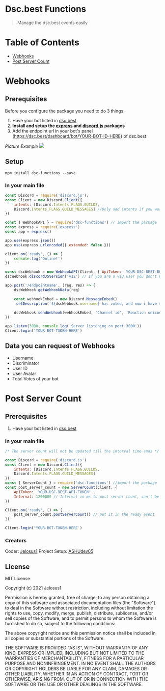 # Dsc.best Functions
> Manage the dsc.best events easily

# Table of Contents
- [Webhooks](https://www.npmjs.com/package/dsc-functions#webhooks)
- [Post Server Count](https://www.npmjs.com/package/dsc-functions#post-server-count)

# Webhooks

## Prerequisites 
Before you configure the package you need to do 3 things:
1. Have your bot listed in [dsc.best](https://dsc.best/)  
2. **Install and setup the [express](https://www.npmjs.com/package/express) and [discord.js](https://www.npmjs.com/package/discord.js) packages**
3. Add the endpoint url in your bot's panel (https://dsc.best/dashboard/bot/YOUR-BOT-ID-HERE) of dsc.best

_Picture Example_
![](https://i.imgur.com/qMNf9lI.png) 
## Setup 
```yarn
npm install dsc-functions --save
```
### In your main file
```js
const Discord = require('discord.js');
const Client = new Discord.Client({
	intents: [Discord.Intents.FLAGS.GUILDS, 
	Discord.Intents.FLAGS.GUILD_MESSAGES] //Only add intents if you work in v13
})

const { WebhookAPI } = require('dsc-functions') // import the package
const express = require('express')
const app = express()

app.use(express.json())
app.use(express.urlencoded({ extended: false }))

client.on('ready', () => {
	console.log('Online!')
})

const dscWebhook = new WebhookAPI(Client, { ApiToken: 'YOUR-DSC-BEST-BOT-API-TOKEN' }) // add the discord client and the dsc.best api token of your bot
dscWebhook.discordJSVersion('v12') // If you are a v13 user you don't have to write this line

app.post('/endpointname', (req, res) => {
	dscWebhook.getWebhookData(req)
	
	const webhookEmbed = new Discord.MessageEmbed()
	.setDescription(`${dscWebhook.username} has voted, and now i have ${dscWebhook.votes} votes`)
	
	dscWebhook.sendWebhook(webhookEmbed, 'Channel id', 'Reaction unicode') // Reaction is not required
})

app.listen(3000, console.log('Server listening on port 3000'))
Client.login('YOUR-BOT-TOKEN-HERE')
```

## Data you can request of Webhooks
- Username
- Discriminator
- User ID
- User Avatar
- Total Votes of your bot

# Post Server Count

## Prerequisites
  1. Have your bot listed in [dsc.best](https://dsc.best/)

### In your main file
```js
/* The server count will not be updated till the interval time ends */

const Discord = require('discord.js')
const Client = new Discord.Client({
	intents: [Discord.Intents.FLASG.GUILDS,
	Discord.Intents.FLAGS.GUILD_MESSAGES]
})
const { ServerCount } = require('dsc-functions') //import the package
const post_server_count = new ServerCount(Client, {
	ApiToken: 'YOUR-DSC-BEST-API-TOKEN' ,
	Interval: 1200000 // Interval in ms to post server count, can't be less than 1200000 (20min)
})

Client.on('ready', () => {
	post_server_count.postServerCount() // put it in the ready event
})

Client.login('YOUR-BOT-TOKEN-HERE')
```

### Creators
Coder: [Jelosus1](https://github.com/Jelosus2/)
Project Setup: [ASHUdev05](https://github.com/ASHUdev05)

## License
MIT License

Copyright (c) 2021 Jelosus1

Permission is hereby granted, free of charge, to any person obtaining a copy
of this software and associated documentation files (the "Software"), to deal
in the Software without restriction, including without limitation the rights
to use, copy, modify, merge, publish, distribute, sublicense, and/or sell
copies of the Software, and to permit persons to whom the Software is
furnished to do so, subject to the following conditions:

The above copyright notice and this permission notice shall be included in all
copies or substantial portions of the Software.

THE SOFTWARE IS PROVIDED "AS IS", WITHOUT WARRANTY OF ANY KIND, EXPRESS OR
IMPLIED, INCLUDING BUT NOT LIMITED TO THE WARRANTIES OF MERCHANTABILITY,
FITNESS FOR A PARTICULAR PURPOSE AND NONINFRINGEMENT. IN NO EVENT SHALL THE
AUTHORS OR COPYRIGHT HOLDERS BE LIABLE FOR ANY CLAIM, DAMAGES OR OTHER
LIABILITY, WHETHER IN AN ACTION OF CONTRACT, TORT OR OTHERWISE, ARISING FROM,
OUT OF OR IN CONNECTION WITH THE SOFTWARE OR THE USE OR OTHER DEALINGS IN THE
SOFTWARE.

